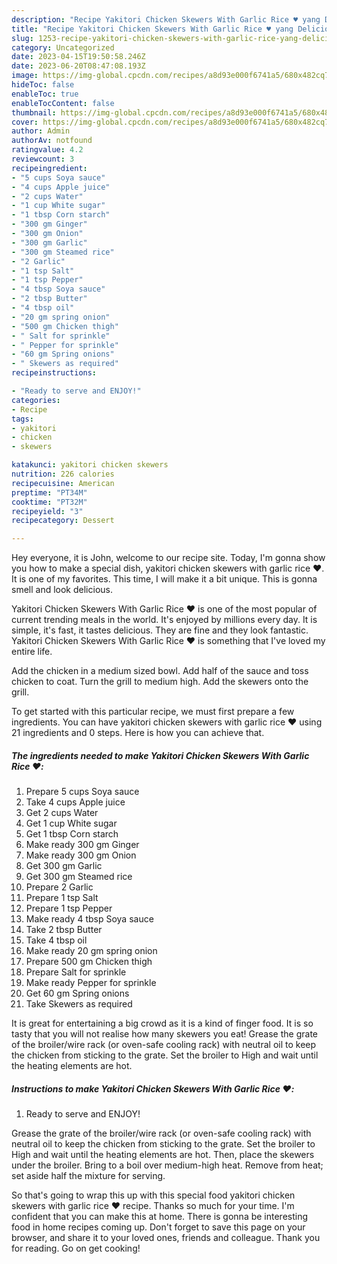 ```yaml
---
description: "Recipe Yakitori Chicken Skewers With Garlic Rice ♥️ yang Delicious"
title: "Recipe Yakitori Chicken Skewers With Garlic Rice ♥️ yang Delicious"
slug: 1253-recipe-yakitori-chicken-skewers-with-garlic-rice-yang-delicious
category: Uncategorized
date: 2023-04-15T19:50:58.246Z
date: 2023-06-20T08:47:08.193Z
image: https://img-global.cpcdn.com/recipes/a8d93e000f6741a5/680x482cq70/yakitori-chicken-skewers-with-garlic-rice-recipe-main-photo.jpg
hideToc: false
enableToc: true
enableTocContent: false
thumbnail: https://img-global.cpcdn.com/recipes/a8d93e000f6741a5/680x482cq70/yakitori-chicken-skewers-with-garlic-rice-recipe-main-photo.jpg
cover: https://img-global.cpcdn.com/recipes/a8d93e000f6741a5/680x482cq70/yakitori-chicken-skewers-with-garlic-rice-recipe-main-photo.jpg
author: Admin
authorAv: notfound
ratingvalue: 4.2
reviewcount: 3
recipeingredient:
- "5 cups Soya sauce"
- "4 cups Apple juice"
- "2 cups Water"
- "1 cup White sugar"
- "1 tbsp Corn starch"
- "300 gm Ginger"
- "300 gm Onion"
- "300 gm Garlic"
- "300 gm Steamed rice"
- "2 Garlic"
- "1 tsp Salt"
- "1 tsp Pepper"
- "4 tbsp Soya sauce"
- "2 tbsp Butter"
- "4 tbsp oil"
- "20 gm spring onion"
- "500 gm Chicken thigh"
- " Salt for sprinkle"
- " Pepper for sprinkle"
- "60 gm Spring onions"
- " Skewers as required"
recipeinstructions:

- "Ready to serve and ENJOY!"
categories:
- Recipe
tags:
- yakitori
- chicken
- skewers

katakunci: yakitori chicken skewers 
nutrition: 226 calories
recipecuisine: American
preptime: "PT34M"
cooktime: "PT32M"
recipeyield: "3"
recipecategory: Dessert

---
```



Hey everyone, it is John, welcome to our recipe site. Today, I'm gonna show you how to make a special dish, yakitori chicken skewers with garlic rice ♥️. It is one of my favorites. This time, I will make it a bit unique. This is gonna smell and look delicious.

Yakitori Chicken Skewers With Garlic Rice ♥️ is one of the most popular of current trending meals in the world. It's enjoyed by millions every day. It is simple, it's fast, it tastes delicious. They are fine and they look fantastic. Yakitori Chicken Skewers With Garlic Rice ♥️ is something that I've loved my entire life.

Add the chicken in a medium sized bowl. Add half of the sauce and toss chicken to coat. Turn the grill to medium high. Add the skewers onto the grill.


To get started with this particular recipe, we must first prepare a few ingredients. You can have yakitori chicken skewers with garlic rice ♥️ using 21 ingredients and 0 steps. Here is how you can achieve that.

<!--inarticleads1-->

##### The ingredients needed to make Yakitori Chicken Skewers With Garlic Rice ♥️:

1. Prepare 5 cups Soya sauce
1. Take 4 cups Apple juice
1. Get 2 cups Water
1. Get 1 cup White sugar
1. Get 1 tbsp Corn starch
1. Make ready 300 gm Ginger
1. Make ready 300 gm Onion
1. Get 300 gm Garlic
1. Get 300 gm Steamed rice
1. Prepare 2 Garlic
1. Prepare 1 tsp Salt
1. Prepare 1 tsp Pepper
1. Make ready 4 tbsp Soya sauce
1. Take 2 tbsp Butter
1. Take 4 tbsp oil
1. Make ready 20 gm spring onion
1. Prepare 500 gm Chicken thigh
1. Prepare  Salt for sprinkle
1. Make ready  Pepper for sprinkle
1. Get 60 gm Spring onions
1. Take  Skewers as required


It is great for entertaining a big crowd as it is a kind of finger food. It is so tasty that you will not realise how many skewers you eat! Grease the grate of the broiler/wire rack (or oven-safe cooling rack) with neutral oil to keep the chicken from sticking to the grate. Set the broiler to High and wait until the heating elements are hot. 

<!--inarticleads2-->

##### Instructions to make Yakitori Chicken Skewers With Garlic Rice ♥️:


1. Ready to serve and ENJOY!

Grease the grate of the broiler/wire rack (or oven-safe cooling rack) with neutral oil to keep the chicken from sticking to the grate. Set the broiler to High and wait until the heating elements are hot. Then, place the skewers under the broiler. Bring to a boil over medium-high heat. Remove from heat; set aside half the mixture for serving. 

So that's going to wrap this up with this special food yakitori chicken skewers with garlic rice ♥️ recipe. Thanks so much for your time. I'm confident that you can make this at home. There is gonna be interesting food in home recipes coming up. Don't forget to save this page on your browser, and share it to your loved ones, friends and colleague. Thank you for reading. Go on get cooking!
